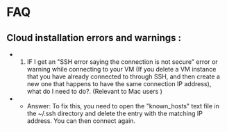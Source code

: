 # FAQ

## Cloud installation errors and warnings :

* 1. IF I get an "SSH error saying the connection is not secure" error or warning while connecting to your VM (If you delete a VM instance that you have already connected to through SSH, 
and then create a new one that happens to have the same connection IP address), what do I need to do?. (Relevant to Mac users )

* * Answer: To fix this, you need to open the "known_hosts"  text file in the ~/.ssh directory and delete the entry with the matching IP address. You can then connect again.


